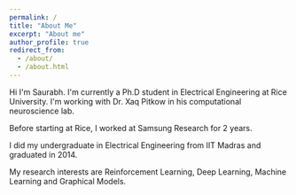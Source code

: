 ```yaml
---
permalink: /
title: "About Me"
excerpt: "About me"
author_profile: true
redirect_from:
  - /about/
  - /about.html
---
```


Hi I'm Saurabh. I'm currently a Ph.D student in Electrical Engineering at Rice University.
I'm working with Dr. Xaq Pitkow in his computational neuroscience lab.

Before starting at Rice, I worked at Samsung Research for 2 years.

I did my undergraduate in Electrical Engineering from IIT Madras and graduated in 2014.  

My research interests are Reinforcement Learning, Deep Learning, Machine Learning and Graphical Models.
